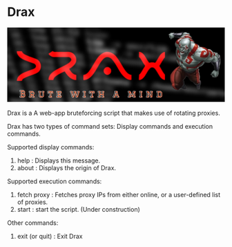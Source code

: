 # Drax
![image](banner.jpeg)


Drax is a A web-app bruteforcing script that makes use of rotating proxies.

Drax has two types of command sets: Display commands and execution commands. 

Supported display commands:

1. help : Displays this message.
2. about : Displays the origin of Drax.

Supported execution commands:

1. fetch proxy : Fetches proxy IPs from either online, or a user-defined list of proxies.
2. start : start the script. (Under construction)

Other commands:

1. exit (or quit) : Exit Drax
